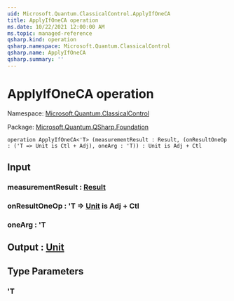 ```yaml
---
uid: Microsoft.Quantum.ClassicalControl.ApplyIfOneCA
title: ApplyIfOneCA operation
ms.date: 10/22/2021 12:00:00 AM
ms.topic: managed-reference
qsharp.kind: operation
qsharp.namespace: Microsoft.Quantum.ClassicalControl
qsharp.name: ApplyIfOneCA
qsharp.summary: ''
---
```


# ApplyIfOneCA operation

Namespace: [Microsoft.Quantum.ClassicalControl](xref:Microsoft.Quantum.ClassicalControl)

Package: [Microsoft.Quantum.QSharp.Foundation](https://nuget.org/packages/Microsoft.Quantum.QSharp.Foundation)




```qsharp
operation ApplyIfOneCA<'T> (measurementResult : Result, (onResultOneOp : ('T => Unit is Ctl + Adj), oneArg : 'T)) : Unit is Adj + Ctl
```


## Input

### measurementResult : [Result](xref:microsoft.quantum.qsharp.valueliterals#result-literal)




### onResultOneOp : 'T => [Unit](xref:microsoft.quantum.qsharp.valueliterals#unit-literal)  is Adj + Ctl




### oneArg : 'T





## Output : [Unit](xref:microsoft.quantum.qsharp.valueliterals#unit-literal)



## Type Parameters

### 'T

